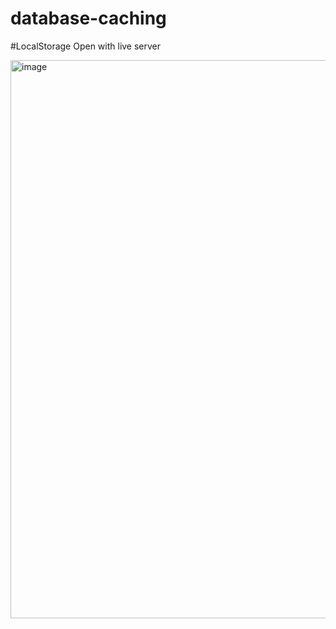 # database-caching

#LocalStorage
Open with live server

<img width="1834" height="893" alt="image" src="https://github.com/user-attachments/assets/e498f77e-8d6b-4d1c-a064-3f7d7ec6d3c5" />
